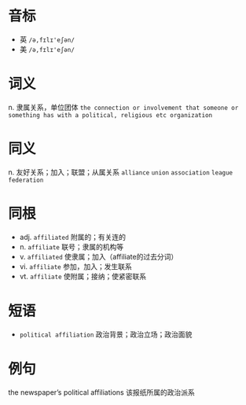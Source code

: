 # 音标

- 英 `/ə,fɪlɪ'eʃən/`
- 美 `/ə,fɪlɪ'eʃən/`

# 词义

n. 隶属关系，单位团体
`the connection or involvement that someone or something has with a political, religious etc organization`

# 同义

n. 友好关系；加入；联盟；从属关系
`alliance` `union` `association` `league` `federation`

# 同根

- adj. `affiliated` 附属的；有关连的
- n. `affiliate` 联号；隶属的机构等
- v. `affiliated` 使隶属；加入（affiliate的过去分词）
- vi. `affiliate` 参加，加入；发生联系
- vt. `affiliate` 使附属；接纳；使紧密联系

# 短语

- `political affiliation` 政治背景；政治立场；政治面貌

# 例句

the newspaper’s political affiliations
该报纸所属的政治派系


